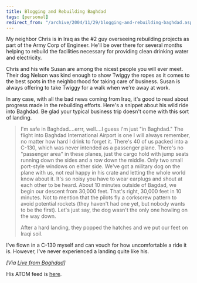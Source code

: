 ```yaml
---
title: Blogging and Rebuilding Baghdad
tags: [personal]
redirect_from: "/archive/2004/11/29/blogging-and-rebuilding-baghdad.aspx/"
---
```


My neighbor Chris is in Iraq as the #2 guy overseeing rebuilding
projects as part of the Army Corp of Engineer. He'll be over there for
several months helping to rebuild the facilities necessary for providing
clean drinking water and electricity.

Chris and his wife Susan are among the nicest people you will ever meet.
Their dog Nelson was kind enough to show Twiggy the ropes as it comes to
the best spots in the neighborhood for taking care of business. Susan is
always offering to take Twiggy for a walk when we're away at work.

In any case, with all the bad news coming from Iraq, it's good to read
about progress made in the rebuilding efforts. Here's a snippet about
his wild ride into Baghdad. Be glad your typical business trip doesn't
come with this sort of landing.

> I'm safe in Baghdad....errr, well....I guess I'm just "in Baghdad."
> The flight into Baghdad International Airport is one I will always
> remember, no matter how hard I drink to forget it. There's 40 of us
> packed into a C-130, which was never intended as a passenger plane.
> There's no "passenger area" in these planes, just the cargo hold with
> jump seats running down the sides and a row down the middle. Only two
> small port-style windows on either side. We've got a military dog on
> the plane with us, not real happy in his crate and letting the whole
> world know about it. It's so noisy you have to wear earplugs and shout
> at each other to be heard. About 10 minutes outside of Bagdad, we
> begin our descent from 30,000 feet. That's right, 30,000 feet in 10
> minutes. Not to mention that the pilots fly a corkscrew pattern to
> avoid potential rockets (they haven't had one yet, but nobody wants to
> be the first). Let's just say, the dog wasn't the only one howling on
> the way down. 
>  
> After a hard landing, they popped the hatches and we put our feet on
> Iraqi soil.

I've flown in a C-130 myself and can vouch for how uncomfortable a ride
it is. However, I've never experienced a landing quite like his.

*[Via [Live from
Baghdad](http://serjak.blogspot.com/2004/11/beaming-from-baghdad.html)]*

His ATOM feed is [here](http://serjak.blogspot.com/atom.xml).

